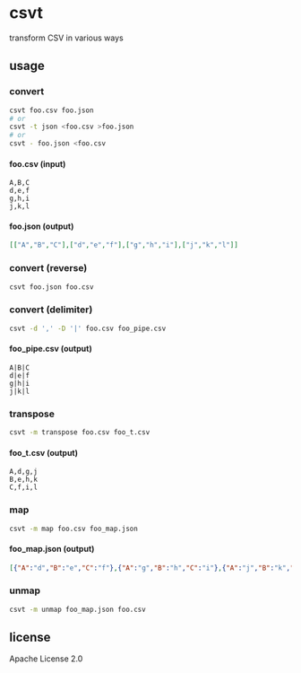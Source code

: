 # csvt

transform CSV in various ways

## usage

### convert

```sh
csvt foo.csv foo.json
# or
csvt -t json <foo.csv >foo.json
# or
csvt - foo.json <foo.csv
```

#### foo.csv (input)

```csv
A,B,C
d,e,f
g,h,i
j,k,l
```

#### foo.json (output)

```json
[["A","B","C"],["d","e","f"],["g","h","i"],["j","k","l"]]
```

### convert (reverse)

```sh
csvt foo.json foo.csv
```

### convert (delimiter)

```sh
csvt -d ',' -D '|' foo.csv foo_pipe.csv
```

#### foo_pipe.csv (output)

```
A|B|C
d|e|f
g|h|i
j|k|l
```

### transpose

```sh
csvt -m transpose foo.csv foo_t.csv
```

#### foo_t.csv (output)

```csv
A,d,g,j
B,e,h,k
C,f,i,l
```

### map

```sh
csvt -m map foo.csv foo_map.json
```

#### foo_map.json (output)

```json
[{"A":"d","B":"e","C":"f"},{"A":"g","B":"h","C":"i"},{"A":"j","B":"k","C":"l"}]
```

### unmap

```sh
csvt -m unmap foo_map.json foo.csv
```

## license

Apache License 2.0
